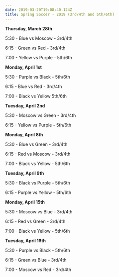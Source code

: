 ```yaml
---
date: 2019-03-20T19:08:40.124Z
title: Spring Soccer - 2019 (3rd/4th and 5th/6th)
---
```

**Thursday, March 28th**

5:30 - Blue vs Moscow - 3rd/4th

6:15 - Green vs Red - 3rd/4th

7:00 - Yellow vs Purple - 5th/6th



**Monday, April 1st**

5:30 - Purple vs Black - 5th/6th

6:15 - Blue vs Red - 3rd/4th

7:00 - Black vs Yellow 5th/6th



**Tuesday, April 2nd**

5:30 - Moscow vs Green - 3rd/4th

6:15 - Yellow vs Purple - 5th/6th



**Monday, April 8th**

5:30 - Blue vs Green - 3rd/4th

6:15 - Red vs Moscow  - 3rd/4th

7:00 - Black vs Yellow - 5th/6th



**Tuesday, April 9th**

5:30 - Black vs Purple - 5th/6th

6:15 - Purple vs Yellow - 5th/6th



**Monday, April 15th**

5:30 - Moscow vs Blue - 3rd/4th

6:15 - Red vs Green  - 3rd/4th

7:00 - Black vs Yellow - 5th/6th



**Tuesday, April 16th**

5:30 - Purple vs Black - 5th/6th

6:15 - Green vs Blue - 3rd/4th

7:00 - Moscow vs Red - 3rd/4th

